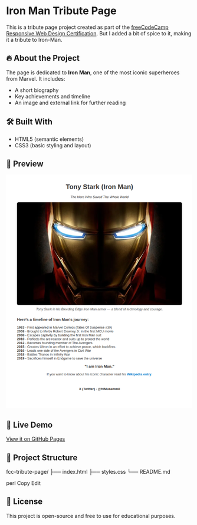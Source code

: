 # Iron Man Tribute Page

This is a tribute page project created as part of the [freeCodeCamp Responsive Web Design Certification](https://www.freecodecamp.org/learn/2022/responsive-web-design/build-a-tribute-page-project/build-a-tribute-page). But I added a bit of spice to it, making it a tribute to Iron-Man.

## 🔥 About the Project

The page is dedicated to **Iron Man**, one of the most iconic superheroes from Marvel. It includes:

- A short biography
- Key achievements and timeline
- An image and external link for further reading

## 🛠️ Built With

- HTML5 (semantic elements)
- CSS3 (basic styling and layout)

## 📸 Preview

![Iron Man Tribute Page Screenshot](Screenshot.png)

## 🚀 Live Demo

[View it on GitHub Pages](https://yourusername.github.io/fcc-tribute-page)

## 📁 Project Structure

fcc-tribute-page/
├── index.html
├── styles.css
└── README.md

perl
Copy
Edit

## 📜 License

This project is open-source and free to use for educational purposes.

